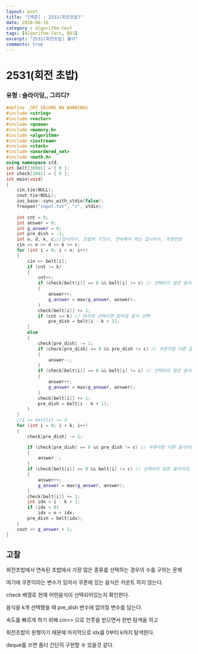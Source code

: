 ```yaml
---
layout: post
title: "[백준] : 2531(회전초밥)"
date: 2020-06-16
category : algorithm-test
tags: [Algorithm-Test, BOJ]
excerpt: "2531(회전초밥) 풀이"
comments: true
---
```


# 2531(회전 초밥)

### 유형 :  슬라이딩,, 그리디?



```c++
#define _CRT_SECURE_NO_WARNINGS
#include <string>
#include <vector>
#include <queue>
#include <memory.h>
#include <algorithm>
#include <iostream>
#include <stack>
#include <unordered_set>
#include <math.h>
using namespace std;
int belt[30001] = { 0 };
int check[3001] = { 0 };
int	main(void)
{
	cin.tie(NULL);
	cout.tie(NULL);
	ios_base::sync_with_stdio(false);
	freopen("input.txt", "r", stdin);
	
	int cnt = 0;
	int answer = 0;
	int g_answer = 0;
	int pre_dish = -1;
	int n, d, k, c;//접시의수, 초밥의 가짓수, 연속해서 먹는 접시의수, 쿠폰번호
	cin >> n >> d >> k >> c;
	for (int i = 0; i < n; i++)
	{
		cin >> belt[i];
		if (cnt != k)
		{
			cnt++;
			if (check[belt[i]] == 0 && belt[i] != c) // 선택되지 않은 음식이자, 쿠폰이아니면 엔서 증가
			{
				answer++;
				g_answer = max(g_answer, answer);
			}
			check[belt[i]] += 1;
			if (cnt == k) // 마지막 선택이면 없어질 음식 선택
				pre_dish = belt[i - k + 1];
		}
		else
		{
			check[pre_dish] -= 1;
			if (check[pre_dish] == 0 && pre_dish != c) // 쿠폰이랑 다른 음식이면 answer--
			{
				answer--;
			}
			if (check[belt[i]] == 0 && belt[i] != c) // 선택되지 않은 음식이자, 쿠폰이아니면 엔서 증가
			{
				answer++;
				g_answer = max(g_answer, answer);
			}
			check[belt[i]] += 1;
			pre_dish = belt[i - k + 1];
		}
	}
	//1 <= belt[i] <= d
	for (int i = 0; i < k; i++)
	{
		check[pre_dish] -= 1;

		if (check[pre_dish] == 0 && pre_dish != c) // 쿠폰이랑 다른 음식이면 answer--
		{
			answer--;
		}
		if (check[belt[i]] == 0 && belt[i] != c) // 선택되지 않은 음식이자, 쿠폰이아니면 엔서 증가
		{
			answer++;
			g_answer = max(g_answer, answer);
		}
		check[belt[i]] += 1;
		int idx = i - k + 1;
		if (idx < 0)
			idx = n + idx;
		pre_dish = belt[idx];
	}
	cout << g_answer + 1;
}
```



## 고찰

회전초밥에서 연속된 초밥에서 가장 많은 종류를 선택하는 경우의 수를 구하는 문제

여기에 쿠폰이라는 변수가 있어서 쿠폰에 있는 음식은 카운트 하지 않는다.

check 배열로 현재 어떤음식이 선택되어있는지 확인한다.

음식을 k개 선택했을 때 pre_dish 변수에 없어질 변수를 담는다.

속도를 빠르게 하기 위해 cin>> 으로 인풋을 받으면서 한번 탐색을 하고

회전초밥이 원형이기 때문에 마지막으로 idx를 0부터 k까지 탐색한다.

deque를 쓰면 좀더 간단히 구현할 수 있을것 같다.